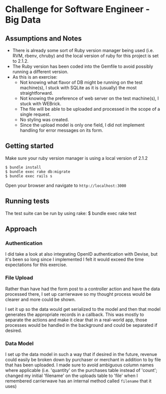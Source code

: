 # Challenge for Software Engineer - Big Data 
## Assumptions and Notes
* There is already some sort of Ruby version manager being used (i.e. RVM, rbenv, chruby) and the local version of ruby for this project is set to 2.1.2.
* The Ruby version has been coded into the Gemfile to avoid possibly running a different version.
* As this is an exercise:
  * Not knowing what flavor of DB might be running on the test machine(s), I stuck with SQLite as it is (usually) the most straightforward.
  * Not knowing the preference of web server on the test machine(s), I stuck with WEBrick.
  * The file will be able to be uploaded and processed in the scope of a single request.
  * No styling was created.
  * Since the upload model is only one field, I did not implement handling for error messages on its form.


## Getting started
Make sure your ruby version manager is using a local version of 2.1.2

    $ bundle install
    $ bundle exec rake db:migrate
    $ bundle exec rails s

Open your browser and navigate to `http://localhost:3000`

## Running tests
The test suite can be run by using rake:
    $ bundle exec rake test

## Approach

### Authentication

I did take a look at also integrating OpenID authentication with Devise, but it's been so long since I implemented I felt it would exceed the time expectations for this exercise.

### File Upload

Rather than have had the form post to a controller action and have the data processed there, I set up carrierwave so my thought process would be clearer and more could be shown.

I set it up so the data would get serialized to the model and then that model generates the appropriate records in a callback. This was mostly to separate the actions and make it clear that in a real-world app, those processes would be handled in the background and could be separated if desired.

### Data Model

I set up the data model in such a way that if desired in the future, revenue could easily be broken down by purchaser or merchant in addition to by file that has been uploaded. I made sure to avoid ambiguous column names where applicable (i.e. 'quantity' on the purchases table instead of 'count'; changed my initial 'filename' on the uploads table to 'file' when I remembered carrierwave has an internal method called `filename` that it uses)

